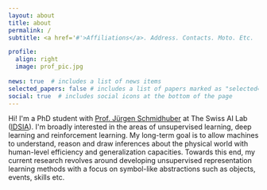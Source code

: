 ```yaml
---
layout: about
title: about
permalink: /
subtitle: <a href='#'>Affiliations</a>. Address. Contacts. Moto. Etc.

profile:
  align: right
  image: prof_pic.jpg
  
news: true  # includes a list of news items
selected_papers: false # includes a list of papers marked as "selected={true}"
social: true  # includes social icons at the bottom of the page
---
```


Hi! I'm a PhD student with [Prof. Jürgen Schmidhuber](https://people.idsia.ch/~juergen/) at The Swiss AI Lab ([IDSIA](https://www.idsia.ch/)). 
I'm broadly interested in the areas of unsupervised learning, deep learning and reinforcement learning. 
My long-term goal is to allow machines to understand, reason and draw inferences about the physical world with human-level efficiency and generalization capacities. 
Towards this end, my current research revolves around developing unsupervised representation learning methods with a focus on symbol-like abstractions such as objects, events, skills etc.
